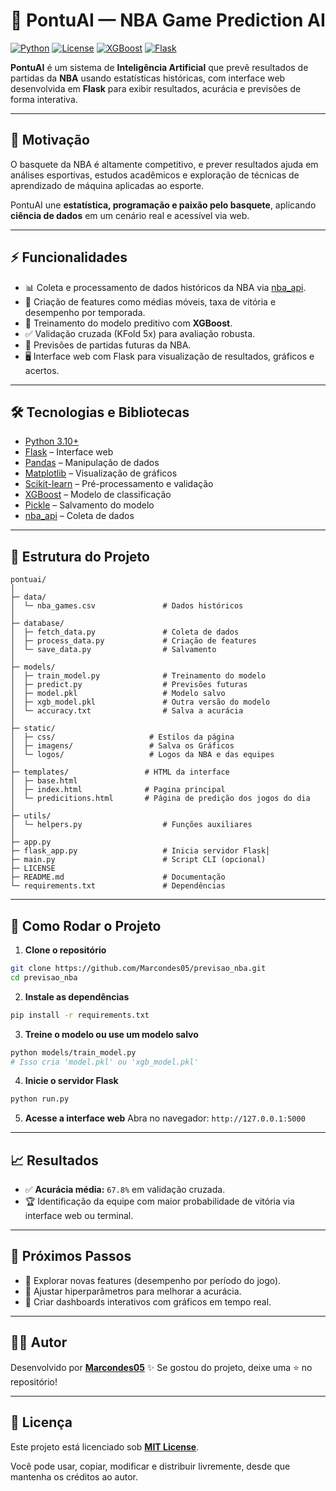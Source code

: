 # 🏀 PontuAI — NBA Game Prediction AI

[![Python](https://img.shields.io/badge/Python-3.10+-blue.svg)](https://www.python.org/)
[![License](https://img.shields.io/badge/license-MIT-green.svg)](LICENSE)
[![XGBoost](https://img.shields.io/badge/ML-XGBoost-orange.svg)](https://xgboost.ai/)
[![Flask](https://img.shields.io/badge/Flask-2.3.2-lightgrey.svg)](https://flask.palletsprojects.com/)

**PontuAI** é um sistema de **Inteligência Artificial** que prevê resultados de partidas da **NBA** usando estatísticas históricas, com interface web desenvolvida em **Flask** para exibir resultados, acurácia e previsões de forma interativa.

---

## 📌 Motivação

O basquete da NBA é altamente competitivo, e prever resultados ajuda em análises esportivas, estudos acadêmicos e exploração de técnicas de aprendizado de máquina aplicadas ao esporte.

PontuAI une **estatística, programação e paixão pelo basquete**, aplicando **ciência de dados** em um cenário real e acessível via web.

---

## ⚡ Funcionalidades

* 📊 Coleta e processamento de dados históricos da NBA via [nba\_api](https://github.com/swar/nba_api).
* 🧮 Criação de features como médias móveis, taxa de vitória e desempenho por temporada.
* 🤖 Treinamento do modelo preditivo com **XGBoost**.
* ✅ Validação cruzada (KFold 5x) para avaliação robusta.
* 🔮 Previsões de partidas futuras da NBA.
* 🖥️ Interface web com Flask para visualização de resultados, gráficos e acertos.

---

## 🛠️ Tecnologias e Bibliotecas

* [Python 3.10+](https://www.python.org/)
* [Flask](https://flask.palletsprojects.com/) – Interface web
* [Pandas](https://pandas.pydata.org/) – Manipulação de dados
* [Matplotlib](https://matplotlib.org/) – Visualização de gráficos
* [Scikit-learn](https://scikit-learn.org/) – Pré-processamento e validação
* [XGBoost](https://xgboost.ai/) – Modelo de classificação
* [Pickle](https://docs.python.org/3/library/pickle.html) – Salvamento do modelo
* [nba\_api](https://github.com/swar/nba_api) – Coleta de dados

---

## 📂 Estrutura do Projeto

```
pontuai/
│
├─ data/
│  └─ nba_games.csv               # Dados históricos
│
├─ database/
│  ├─ fetch_data.py               # Coleta de dados
│  ├─ process_data.py             # Criação de features
│  └─ save_data.py                # Salvamento
│
├─ models/
│  ├─ train_model.py              # Treinamento do modelo
│  ├─ predict.py                  # Previsões futuras
│  ├─ model.pkl                   # Modelo salvo
│  ├─ xgb_model.pkl               # Outra versão do modelo
│  └─ accuracy.txt                # Salva a acurácia
│
├─ static/
│  ├─ css/                     # Estilos da página
│  ├─ imagens/                 # Salva os Gráficos           
│  └─ logos/                   # Logos da NBA e das equipes
│
├─ templates/                 # HTML da interface
│  ├─ base.html               
│  ├─ index.html              # Pagina principal           
│  └─ predicitions.html       # Página de predição dos jogos do dia
│
├─ utils/
│  └─ helpers.py                  # Funções auxiliares
│
├─ app.py
├─ flask_app.py                   # Inicia servidor Flask│
├─ main.py                        # Script CLI (opcional)
├─ LICENSE
├─ README.md                      # Documentação
└─ requirements.txt               # Dependências
```

---

## 🚀 Como Rodar o Projeto

1. **Clone o repositório**

```bash
git clone https://github.com/Marcondes05/previsao_nba.git
cd previsao_nba
```

2. **Instale as dependências**

```bash
pip install -r requirements.txt
```

3. **Treine o modelo ou use um modelo salvo**

```bash
python models/train_model.py
# Isso cria 'model.pkl' ou 'xgb_model.pkl'
```

4. **Inicie o servidor Flask**

```bash
python run.py
```

5. **Acesse a interface web**
   Abra no navegador: `http://127.0.0.1:5000`

---

## 📈 Resultados

* ✅ **Acurácia média:** `67.8%` em validação cruzada.
* 🏆 Identificação da equipe com maior probabilidade de vitória via interface web ou terminal.

---

## 🔮 Próximos Passos

* 📌 Explorar novas features (desempenho por período do jogo).
* 📌 Ajustar hiperparâmetros para melhorar a acurácia.
* 📌 Criar dashboards interativos com gráficos em tempo real.

---

## 👨‍💻 Autor

Desenvolvido por **[Marcondes05](https://github.com/Marcondes05)** ✨
Se gostou do projeto, deixe uma ⭐ no repositório!

---

## 📜 Licença

Este projeto está licenciado sob **[MIT License](LICENSE)**.

Você pode usar, copiar, modificar e distribuir livremente, desde que mantenha os créditos ao autor.
